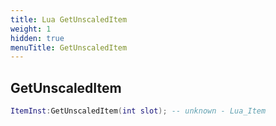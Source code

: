 ```yaml
---
title: Lua GetUnscaledItem
weight: 1
hidden: true
menuTitle: GetUnscaledItem
---
```

## GetUnscaledItem
```lua
ItemInst:GetUnscaledItem(int slot); -- unknown - Lua_Item
```